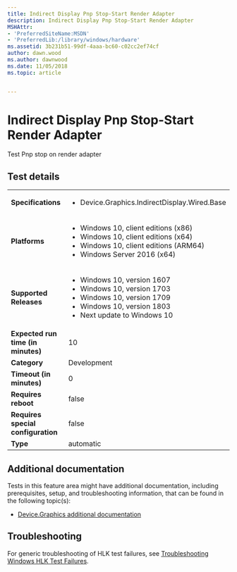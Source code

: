 ```yaml
---
title: Indirect Display Pnp Stop-Start Render Adapter
description: Indirect Display Pnp Stop-Start Render Adapter
MSHAttr:
- 'PreferredSiteName:MSDN'
- 'PreferredLib:/library/windows/hardware'
ms.assetid: 3b231b51-99df-4aaa-bc60-c02cc2ef74cf
author: dawn.wood
ms.author: dawnwood
ms.date: 11/05/2018
ms.topic: article


---
```


# <span id="p_hlk_test.d499521f-601b-4f93-af60-46cf383302ca"></span>Indirect Display Pnp Stop-Start Render Adapter


Test Pnp stop on render adapter

## Test details

|||
|---|---|
| **Specifications**  | <ul><li>Device.Graphics.IndirectDisplay.Wired.Base</li></ul> |  
| **Platforms**   | <ul><li>Windows 10, client editions (x86)</li><li>Windows 10, client editions (x64)</li><li>Windows 10, client editions (ARM64)</li><li>Windows Server 2016 (x64)</li></ul> |
| **Supported Releases** | <ul><li>Windows 10, version 1607</li><li>Windows 10, version 1703</li><li>Windows 10, version 1709</li><li>Windows 10, version 1803</li><li>Next update to Windows 10</li></ul> |
|**Expected run time (in minutes)**| 10 |
|**Category**| Development |
|**Timeout (in minutes)**| 0 |
|**Requires reboot**| false |
|**Requires special configuration**| false |
|**Type**| automatic |



## <span id="Additional_documentation"></span><span id="additional_documentation"></span><span id="ADDITIONAL_DOCUMENTATION"></span>Additional documentation


Tests in this feature area might have additional documentation, including prerequisites, setup, and troubleshooting information, that can be found in the following topic(s):

-   [Device.Graphics additional documentation](device-graphics-additional-documentation.md)

## <span id="Troubleshooting"></span><span id="troubleshooting"></span><span id="TROUBLESHOOTING"></span>Troubleshooting


For generic troubleshooting of HLK test failures, see [Troubleshooting Windows HLK Test Failures](../user/troubleshooting-windows-hlk-test-failures.md).










